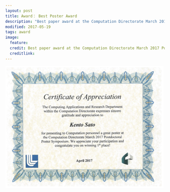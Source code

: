 ```yaml
---
layout: post
title: Award： Best Poster Award
description: "Best paper award at the Computation Directorate March 2017 Postdoctoral Poster Symposium in LLNL"
modified: 2017-05-19
tags: award
image:
  feature: 
  credit: Best paper award at the Computation Directorate March 2017 Postdoctoral Poster Symposium in LLNL
  creditlink: 
---
```


<img src="/files/2017-03-Computation_Postdoctoral_Poster_Symposium.jpg" align=middle width=500 alt="">
